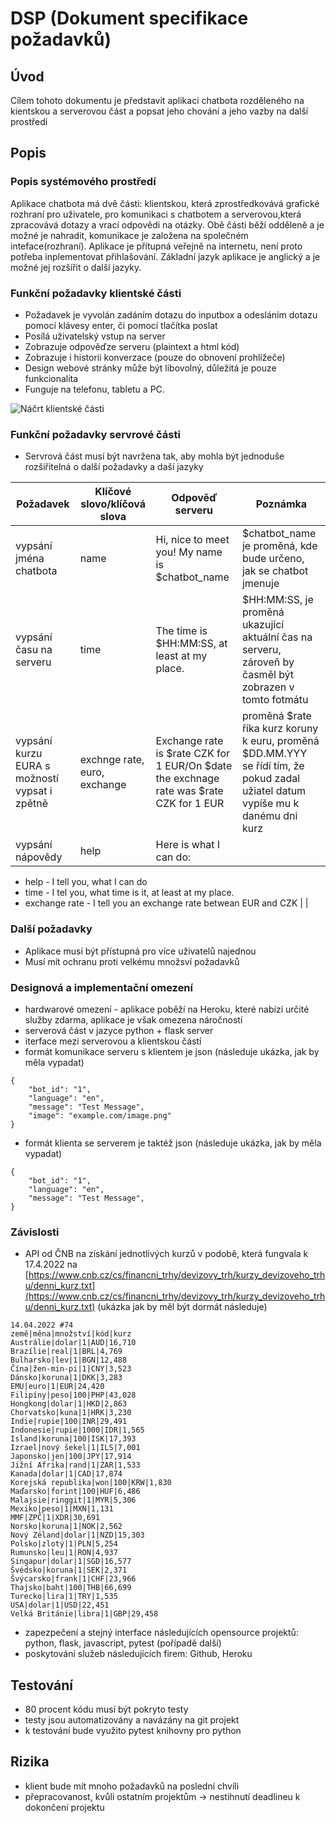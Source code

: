 # DSP (Dokument specifikace požadavků)

## Úvod

Cílem tohoto dokumentu je představit aplikaci chatbota rozděleného na kientskou a serverovou část a popsat jeho chování a jeho vazby na další prostředí

## Popis

### Popis systémového prostředí

Aplikace chatbota má dvě části: klientskou, která zprostředkovává grafické rozhraní pro uživatele, pro komunikaci s chatbotem a serverovou,která zpracovává dotazy a vrací odpovědi na otázky. Obě části běží odděleně a je možné je nahradit, komunikace je založena na společném inteface(rozhraní). Aplikace je přítupná veřejně na internetu, není proto potřeba inplementovat přihlašování. Základní jazyk aplikace je anglický a je možné jej rozšířit o další jazyky.

### Funkční požadavky klientské části

- Požadavek je vyvolán zadáním dotazu do inputbox a odesláním dotazu pomocí klávesy enter, či pomocí tlačítka poslat
- Posílá uživatelský vstup na server
- Zobrazuje odpověďze serveru (plaintext a html kód)
- Zobrazuje i historii konverzace (pouze do obnovení prohlížeče)
- Design webové stránky může být libovolný, důležitá je pouze  funkcionalita
- Funguje na telefonu, tabletu a PC.

![Náčrt klientské části](https://i.imgur.com/5GwnULM.png)

### Funkční požadavky servrové části

- Servrová část musí být navržena tak, aby mohla být jednoduše rozšiřitelná o další požadavky a daší jazyky

| Požadavek | Klíčové slovo/klíčová slova | Odpověď serveru | Poznámka |
| --- | --- | --- | --- |
| vypsání jména chatbota | name | Hi, nice to meet you! My name is $chatbot_name | $chatbot_name je proměná, kde bude určeno, jak se chatbot jmenuje |
| vypsání času na serveru | time | The time is $HH:MM:SS, at least at my place. | $HH:MM:SS, je proměná ukazující aktuální čas na serveru, zároveň by časměl být zobrazen v tomto fotmátu |
| vypsání kurzu EURA s možností vypsat i zpětně | exchnge rate, euro, exchange | Exchange rate is $rate CZK for 1 EUR/On $date the exchnage rate was $rate CZK for 1 EUR | proměná $rate říka kurz koruny k euru, proměná $DD.MM.YYY se řídí tím, že pokud zadal užiatel datum vypíše mu k danému dni kurz |
| vypsání nápovědy | help | Here is what I can do:
- help - I tell you, what I can do
- time -  I tel you, what time is it, at least at my place.
- exchange rate - I tell you an exchange rate betwean EUR and CZK |  |

### Další požadavky

- Aplikace musí být přístupná pro více uživatelů najednou
- Musí mít ochranu proti velkému množsví požadavků

### Designová a implementační omezení

- hardwarové omezení - aplikace poběží na Heroku, které nabízí určité služby zdarma, aplikace je však omezena náročností
- serverová část v jazyce python + flask server
- iterface mezi serverovou a klientskou částí
- formát komunikace serveru s klientem je json (následuje ukázka, jak by měla vypadat)

```
{
    "bot_id": "1",
    "language": "en",
    "message": "Test Message",
    "image": "example.com/image.png"
}
```

- formát klienta se serverem je taktéž json (následuje ukázka, jak by měla vypadat)

```
{
    "bot_id": "1",
    "language": "en",
    "message": "Test Message",
}
```

### Závislosti

- API od ČNB na získání jednotlivých kurzů v podobě, která fungvala k 17.4.2022 na [https://www.cnb.cz/cs/financni_trhy/devizovy_trh/kurzy_devizoveho_trhu/denni_kurz.txt](https://www.cnb.cz/cs/financni_trhy/devizovy_trh/kurzy_devizoveho_trhu/denni_kurz.txt)  (ukázka jak by měl být dormát následuje)

```
14.04.2022 #74
země|měna|množství|kód|kurz
Austrálie|dolar|1|AUD|16,710
Brazílie|real|1|BRL|4,769
Bulharsko|lev|1|BGN|12,488
Čína|žen-min-pi|1|CNY|3,523
Dánsko|koruna|1|DKK|3,283
EMU|euro|1|EUR|24,420
Filipíny|peso|100|PHP|43,028
Hongkong|dolar|1|HKD|2,863
Chorvatsko|kuna|1|HRK|3,230
Indie|rupie|100|INR|29,491
Indonesie|rupie|1000|IDR|1,565
Island|koruna|100|ISK|17,393
Izrael|nový šekel|1|ILS|7,001
Japonsko|jen|100|JPY|17,914
Jižní Afrika|rand|1|ZAR|1,533
Kanada|dolar|1|CAD|17,874
Korejská republika|won|100|KRW|1,830
Maďarsko|forint|100|HUF|6,486
Malajsie|ringgit|1|MYR|5,306
Mexiko|peso|1|MXN|1,131
MMF|ZPČ|1|XDR|30,691
Norsko|koruna|1|NOK|2,562
Nový Zéland|dolar|1|NZD|15,303
Polsko|zlotý|1|PLN|5,254
Rumunsko|leu|1|RON|4,937
Singapur|dolar|1|SGD|16,577
Švédsko|koruna|1|SEK|2,371
Švýcarsko|frank|1|CHF|23,966
Thajsko|baht|100|THB|66,699
Turecko|lira|1|TRY|1,535
USA|dolar|1|USD|22,451
Velká Británie|libra|1|GBP|29,458
```

- zapezpečení a stejný interface následujících opensource projektů: python, flask, javascript, pytest (pořípadě další)
- poskytování služeb následujících firem: Github, Heroku

## Testování

- 80 procent kódu musí být pokryto testy
- testy jsou automatizovány a navázány na git projekt
- k testování bude využito pytest knihovny pro python

## Rizika

- klient bude mít mnoho požadavků na poslední chvíli
- přepracovanost, kvůli ostatním projektům → nestihnutí deadlineu k dokončení projektu